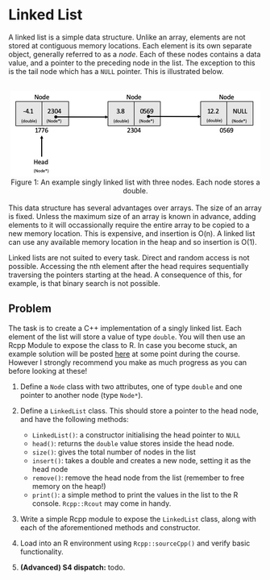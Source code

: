 
# Linked List

A linked list is a simple data structure. Unlike an array, elements are not stored at contiguous memory locations. Each element is its own separate object, generally referred to as a *node*. Each of these nodes contains a data value, and a pointer to the preceding node in the list. The exception to this is the tail node which has a `NULL` pointer. This is illustrated below.

<br>
<center><img src = "./figs/linked_list_example.png"></center>
<center> Figure 1: An example singly linked list with three nodes. Each node stores a double. </center>
<br>
This data structure has several advantages over arrays. The size of an array is fixed. Unless the maximum size of an array is known in advance, adding elements to it will occassionally require the entire array to be copied to a new memory location. This is expensive, and insertion is O(n). A linked list can use any available memory location in the heap and so insertion is O(1).

Linked lists are not suited to every task. Direct and random access is not possible. Accessing the nth element after the head requires sequentially traversing the pointers starting at the head. A consequence of this, for example, is that binary search is not possible.

## Problem

The task is to create a C++ implementation of a singly linked list. Each element of the list will store a value of type `double`. You will then use an Rcpp Module to expose the class to R. In case you become stuck, an example solution will be posted [here](../solutions/linkedlist.md) at some point during the course. However I strongly recommend you make as much progress as you can before looking at these!

1. Define a `Node` class with two attributes, one of type `double` and one pointer to another node (type `Node*`).

2. Define a `LinkedList` class. This should store a pointer to the head node, and have the following methods:

    - `LinkedList()`: a constructor initialising the head pointer to `NULL`
    - `head()`: returns the `double` value stores inside the head node.
    - `size()`: gives the total number of nodes in the list
    - `insert()`: takes a double and creates a new node, setting it as the head node
    - `remove()`: remove the head node from the list (remember to free memory on the heap!)
    - `print()`: a simple method to print the values in the list to the R console. `Rcpp::Rcout` may come in handy.

3. Write a simple Rcpp module to expose the `LinkedList` class, along with each of the aforementioned methods and constructor.

4. Load into an R environment using `Rcpp::sourceCpp()` and verify basic functionality.

5. **(Advanced) S4 dispatch:** todo.

